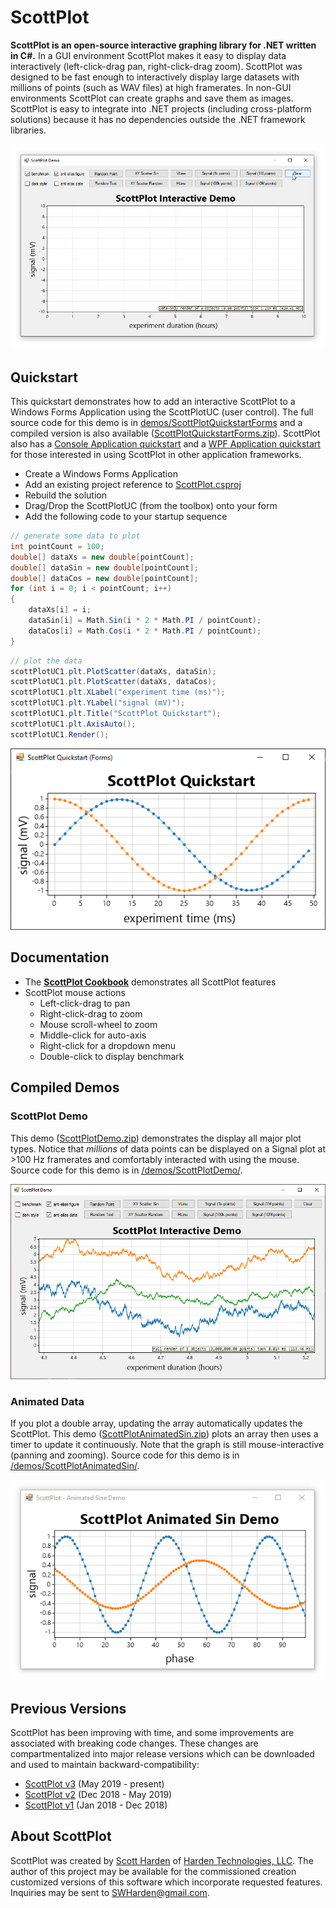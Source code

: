 # ScottPlot

**ScottPlot is an open-source interactive graphing library for .NET written in C#.** 
In a GUI environment ScottPlot makes it easy to display data interactively (left-click-drag pan, right-click-drag zoom). ScottPlot was designed to be fast enough to interactively display large datasets with millions of points (such as WAV files) at high framerates. In non-GUI environments ScottPlot can create graphs and save them as images. ScottPlot is easy to integrate into .NET projects (including cross-platform solutions) because it has no dependencies outside the .NET framework libraries.

![](/demos/ScottPlotDemo/compiled/ScottPlotDemo.gif)

## Quickstart
This quickstart demonstrates how to add an interactive ScottPlot to a Windows Forms Application using the ScottPlotUC (user control). The full source code for this demo is in [demos/ScottPlotQuickstartForms](/demos/ScottPlotQuickstartForms) and a compiled version is also available ([ScottPlotQuickstartForms.zip](/demos/ScottPlotQuickstartForms/compiled/ScottPlotQuickstartForms.zip)).  ScottPlot also has a [Console Application quickstart](/doc/quickstart-console.md) and a [WPF Application quickstart](/doc/quickstart-WPF.md) for those interested in using ScottPlot in other application frameworks. 

* Create a Windows Forms Application
* Add an existing project reference to [ScottPlot.csproj](/src/ScottPlot.csproj)
* Rebuild the solution
* Drag/Drop the ScottPlotUC (from the toolbox) onto your form
* Add the following code to your startup sequence

```cs
// generate some data to plot
int pointCount = 100;
double[] dataXs = new double[pointCount];
double[] dataSin = new double[pointCount];
double[] dataCos = new double[pointCount];
for (int i = 0; i < pointCount; i++)
{
	dataXs[i] = i;
	dataSin[i] = Math.Sin(i * 2 * Math.PI / pointCount);
	dataCos[i] = Math.Cos(i * 2 * Math.PI / pointCount);
}
```

```cs
// plot the data
scottPlotUC1.plt.PlotScatter(dataXs, dataSin);
scottPlotUC1.plt.PlotScatter(dataXs, dataCos);
scottPlotUC1.plt.XLabel("experiment time (ms)");
scottPlotUC1.plt.YLabel("signal (mV)");
scottPlotUC1.plt.Title("ScottPlot Quickstart");
scottPlotUC1.plt.AxisAuto();
scottPlotUC1.Render();
```

![](/demos/ScottPlotQuickstartForms/compiled/ScottPlotQuickstartForms.png)


## Documentation
* The **[ScottPlot Cookbook](/doc/cookbook/README.md)** demonstrates all ScottPlot features
* ScottPlot mouse actions
  * Left-click-drag to pan
  * Right-click-drag to zoom
  * Mouse scroll-wheel to zoom
  * Middle-click for auto-axis
  * Right-click for a dropdown menu
  * Double-click to display benchmark

## Compiled Demos

### ScottPlot Demo
This demo ([ScottPlotDemo.zip](/demos/ScottPlotDemo/compiled/ScottPlotDemo.zip)) demonstrates the display all major plot types. Notice that _millions_ of data points can be displayed on a Signal plot at >100 Hz framerates and comfortably interacted with using the mouse. Source code for this demo is in [/demos/ScottPlotDemo/](/demos/ScottPlotDemo/).

![](/demos/ScottPlotDemo/compiled/ScottPlotDemo.png)

### Animated Data
If you plot a double array, updating the array automatically updates the ScottPlot. This demo ([ScottPlotAnimatedSin.zip](demos/ScottPlotAnimatedSin/compiled/ScottPlotAnimatedSin.zip)) plots an array then uses a timer to update it continuously. Note that the graph is still mouse-interactive (panning and zooming). Source code for this demo is in [/demos/ScottPlotAnimatedSin/](/demos/ScottPlotAnimatedSin/).

![](demos/ScottPlotAnimatedSin/compiled/ScottPlotAnimatedSin.gif)

## Previous Versions
ScottPlot has been improving with time, and some improvements are associated with breaking code changes. These changes are compartmentalized into major release versions which can be downloaded and used to maintain backward-compatibility:
* [ScottPlot v3](https://github.com/swharden/ScottPlot/) (May 2019 - present)
* [ScottPlot v2](https://github.com/swharden/ScottPlot/tree/2.1) (Dec 2018 - May 2019)
* [ScottPlot v1](https://github.com/swharden/ScottPlot/tree/1.0) (Jan 2018 - Dec 2018)

## About ScottPlot

ScottPlot was created by [Scott Harden](http://www.SWHarden.com/) of [Harden Technologies, LLC](http://tech.swharden.com). The author of this project may be available for the commissioned creation customized versions of this software which incorporate requested features. Inquiries may be sent to [SWHarden@gmail.com](mailto:swharden@gmail.com).
